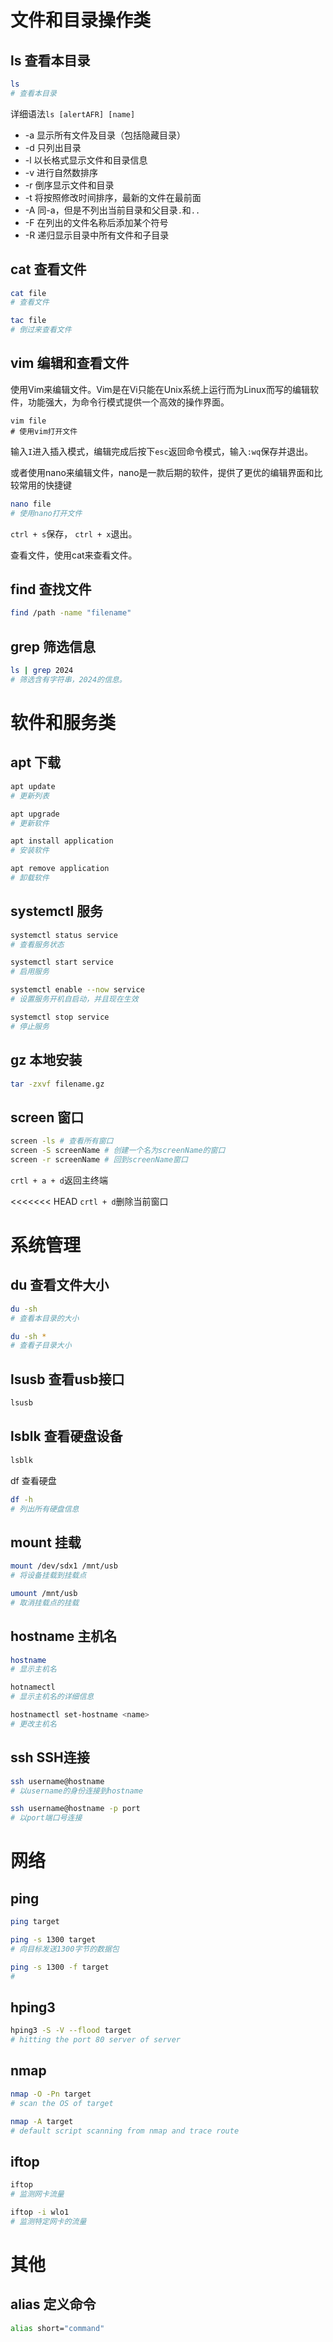 # 文件和目录操作类

## ls 查看本目录

```bash
ls 
# 查看本目录
```

详细语法`ls [alertAFR] [name]`

- -a 显示所有文件及目录（包括隐藏目录）
- -d 只列出目录
- -l 以长格式显示文件和目录信息
- -v 进行自然数排序
- -r 倒序显示文件和目录
- -t 将按照修改时间排序，最新的文件在最前面
- -A 同-a，但是不列出当前目录和父目录`.`和`..`
- -F 在列出的文件名称后添加某个符号
- -R 递归显示目录中所有文件和子目录

## cat 查看文件

```bash
cat file
# 查看文件

tac file
# 倒过来查看文件
```

## vim 编辑和查看文件

使用Vim来编辑文件。Vim是在Vi只能在Unix系统上运行而为Linux而写的编辑软件，功能强大，为命令行模式提供一个高效的操作界面。

```vim
vim file
# 使用vim打开文件
```

输入`I`进入插入模式，编辑完成后按下`esc`返回命令模式，输入`:wq`保存并退出。

或者使用nano来编辑文件，nano是一款后期的软件，提供了更优的编辑界面和比较常用的快捷键

```bash
nano file
# 使用nano打开文件
```

`ctrl + s`保存， `ctrl + x`退出。

查看文件，使用cat来查看文件。

## find 查找文件

```bash
find /path -name "filename"
```

## grep 筛选信息

```bash
ls | grep 2024
# 筛选含有字符串，2024的信息。
```





# 软件和服务类

## apt 下载

```bash
apt update
# 更新列表

apt upgrade
# 更新软件

apt install application
# 安装软件

apt remove application
# 卸载软件
```

## systemctl 服务

```bash
systemctl status service
# 查看服务状态

systemctl start service
# 启用服务

systemctl enable --now service
# 设置服务开机自启动，并且现在生效

systemctl stop service
# 停止服务
```

## gz 本地安装

```bash
tar -zxvf filename.gz
```

## screen 窗口

```bash
screen -ls # 查看所有窗口
screen -S screenName # 创建一个名为screenName的窗口
screen -r screenName # 回到screenName窗口
```

`crtl + a + d`返回主终端

<<<<<<< HEAD
`crtl + d`删除当前窗口



# 系统管理

## du 查看文件大小

```bash
du -sh
# 查看本目录的大小

du -sh *
# 查看子目录大小
```



## lsusb 查看usb接口

```bash
lsusb
```



## lsblk 查看硬盘设备

```bash
lsblk
```



df 查看硬盘

```bash
df -h
# 列出所有硬盘信息
```



## mount 挂载

```bash
mount /dev/sdx1 /mnt/usb
# 将设备挂载到挂载点

umount /mnt/usb
# 取消挂载点的挂载
```



## hostname 主机名

```bash
hostname
# 显示主机名

hotnamectl
# 显示主机名的详细信息

hostnamectl set-hostname <name>
# 更改主机名
```



## ssh SSH连接

```bash
ssh username@hostname
# 以username的身份连接到hostname

ssh username@hostname -p port
# 以port端口号连接
```

# 网络

## ping

```bash
ping target

ping -s 1300 target
# 向目标发送1300字节的数据包

ping -s 1300 -f target
# 
```

## hping3

```bash
hping3 -S -V --flood target
# hitting the port 80 server of server
```

## nmap

```bash
nmap -O -Pn target
# scan the OS of target

nmap -A target
# default script scanning from nmap and trace route
```

## iftop

```bash
iftop
# 监测网卡流量

iftop -i wlo1
# 监测特定网卡的流量
```

# 其他

## alias 定义命令

```bash
alias short="command"
```

